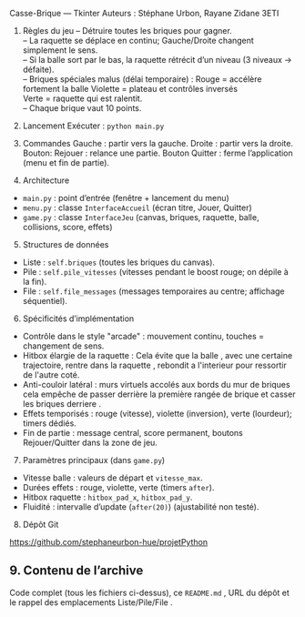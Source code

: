Casse-Brique — Tkinter
Auteurs : Stéphane Urbon, Rayane Zidane 3ETI

 1. Règles du jeu
– Détruire toutes les briques pour gagner.  
– La raquette se déplace en continu; Gauche/Droite changent simplement le sens.  
– Si la balle sort par le bas, la raquette rétrécit d’un niveau (3 niveaux → défaite).  
– Briques spéciales malus (délai temporaire) :
Rouge = accélère fortement la balle 
Violette = plateau et contrôles inversés  
Verte = raquette qui est ralentit.  
– Chaque brique vaut 10 points.

2. Lancement
Exécuter : `python main.py`

3. Commandes
Gauche : partir vers la gauche. 
Droite : partir vers la droite. 
Bouton: Rejouer : relance une partie. 
Bouton Quitter : ferme l’application (menu et fin de partie).

4. Architecture
- `main.py` : point d’entrée (fenêtre + lancement du menu)  
- `menu.py` : classe `InterfaceAccueil` (écran titre, Jouer, Quitter)  
- `game.py` : classe `InterfaceJeu` (canvas, briques, raquette, balle, collisions, score, effets)  
 


5. Structures de données 
- Liste : `self.briques` (toutes les briques du canvas).  
- Pile : `self.pile_vitesses` (vitesses pendant le boost rouge; on dépile à la fin).  
- File : `self.file_messages` (messages temporaires au centre; affichage séquentiel).  

6. Spécificités d’implémentation 
- Contrôle dans le style "arcade" : mouvement continu, touches = changement de sens.  
- Hitbox élargie de la raquette : Cela évite que la balle , avec une certaine trajectoire, rentre dans la raquette , rebondit a l'interieur pour ressortir de l'autre coté.  
- Anti-couloir latéral : murs virtuels accolés aux bords du mur de briques cela empêche de passer derrière la première rangée de brique et casser les briques derriere .  
- Effets temporisés : rouge (vitesse), violette (inversion), verte (lourdeur); timers dédiés.  
- Fin de partie : message central, score permanent, boutons Rejouer/Quitter dans la zone de jeu.

7. Paramètres principaux (dans `game.py`)
- Vitesse balle : valeurs de départ et `vitesse_max`.  
- Durées effets : rouge, violette, verte (timers `after`).  
- Hitbox raquette : `hitbox_pad_x`, `hitbox_pad_y`.  
- Fluidité : intervalle d’update (`after(20)`) (ajustabilité non testé).

8. Dépôt Git

https://github.com/stephaneurbon-hue/projetPython

## 9. Contenu de l’archive
Code complet (tous les fichiers ci-dessus), ce `README.md` , URL du dépôt et le rappel des emplacements Liste/Pile/File .
